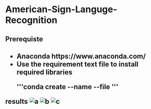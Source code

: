# American-Sign-Languge-Recognition
<h2>Prerequiste<h2>
<ul>
  <li>Anaconda https://www.anaconda.com/</li>
  <li>Use the requirement text file to install required libraries </li>
  <p>'''conda create --name <env> --file <this file>'''</p>
</ul>








results
![a](https://user-images.githubusercontent.com/42116611/109385459-07172500-791a-11eb-9d77-a1ded088efa2.PNG)
![b](https://user-images.githubusercontent.com/42116611/109385460-08e0e880-791a-11eb-8983-9db971849ef1.PNG)
![c](https://user-images.githubusercontent.com/42116611/109385461-09797f00-791a-11eb-9ef7-f9aa0872f2f7.PNG)
